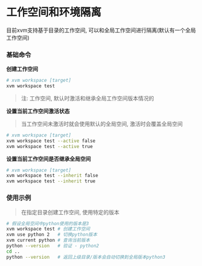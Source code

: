 # 工作空间和环境隔离

目前xvm支持基于目录的工作空间, 可以和全局工作空间进行隔离(默认有一个全局工作空间)

### 基础命令

**创建工作空间**

```bash
# xvm workspace [target]
xvm workspace test
```

> 注: 工作空间, 默认时激活和继承全局工作空间版本情况的

**设置当前工作空间激活状态**

> 当工作空间未激活时就会使用默认的全局空间, 激活时会覆盖全局空间

```bash
# xvm workspace [target]
xvm workspace test --active false
xvm workspace test --active true
```

**设置当前工作空间是否继承全局空间**

```bash
# xvm workspace [target]
xvm workspace test --inherit false
xvm workspace test --inherit true
```

### 使用示例

> 在指定目录创建工作空间, 使用特定的版本

```bash
# 假设全局空间中python使用的版本是3
xvm workspace test # 创建工作空间
xvm use python 2   # 切换python版本
xvm current python # 查询当前版本
python --version   # 验证 - python2
cd ..
python --version   # 返回上级目录/版本会自动切换到全局版本python3
```

